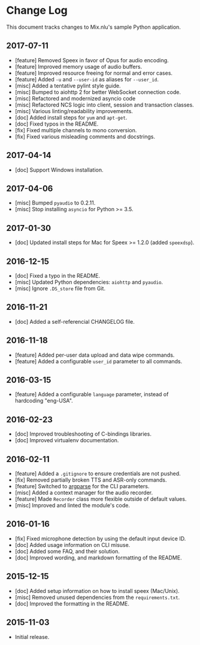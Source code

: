 # Change Log

This document tracks changes to Mix.nlu's sample Python application.

## 2017-07-11

* [feature] Removed Speex in favor of Opus for audio encoding.
* [feature] Improved memory usage of audio buffers.
* [feature] Improved resource freeing for normal and error cases.
* [feature] Added `-u` and `--user-id` as aliases for `--user_id`.
* [misc] Added a tentative pylint style guide.
* [misc] Bumped to aiohttp 2 for better WebSocket connection code.
* [misc] Refactored and modernized asyncio code
* [misc] Refactored NCS logic into client, session and transaction classes.
* [misc] Various linting/readability improvements.
* [doc] Added install steps for `yum` and `apt-get`.
* [doc] Fixed typos in the README.
* [fix] Fixed multiple channels to mono conversion.
* [fix] Fixed various misleading comments and docstrings.

## 2017-04-14

* [doc] Support Windows installation.

## 2017-04-06

* [misc] Bumped `pyaudio` to 0.2.11.
* [misc] Stop installing `asyncio` for Python >= 3.5.

## 2017-01-30

* [doc] Updated install steps for Mac for Speex >= 1.2.0 (added `speexdsp`).

## 2016-12-15

* [doc] Fixed a typo in the README.
* [misc] Updated Python dependencies: `aiohttp` and `pyaudio`.
* [misc] Ignore `.DS_store` file from Git.

## 2016-11-21

* [doc] Added a self-referencial CHANGELOG file.

## 2016-11-18

* [feature] Added per-user data upload and data wipe commands.
* [feature] Added a configurable `user_id` parameter to all commands.

## 2016-03-15

* [feature] Added a configurable `language` parameter, instead of hardcoding "eng-USA".

## 2016-02-23

* [doc] Improved troubleshooting of C-bindings libraries.
* [doc] Improved virtualenv documentation.

## 2016-02-11

* [feature] Added a `.gitignore` to ensure credentials are not pushed.
* [fix] Removed partially broken TTS and ASR-only commands.
* [feature] Switched to [argparse](https://docs.python.org/3/library/argparse.html) for the CLI parameters.
* [misc] Added a context manager for the audio recorder.
* [feature] Made `Recorder` class more flexible outside of default values.
* [misc] Improved and linted the module's code.

## 2016-01-16

* [fix] Fixed microphone detection by using the default input device ID.
* [doc] Added usage information on CLI misuse.
* [doc] Added some FAQ, and their solution.
* [doc] Improved wording, and markdown formatting of the README.

## 2015-12-15

* [doc] Added setup information on how to install speex (Mac/Unix).
* [misc] Removed unused dependencies from the `requirements.txt`.
* [doc] Improved the formatting in the README.

## 2015-11-03

* Initial release.
